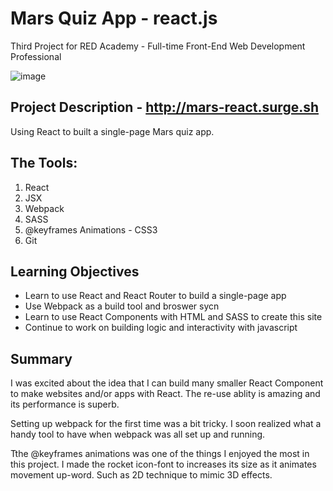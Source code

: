 # Mars Quiz App - react.js

Third Project for RED Academy - Full-time Front-End Web Development Professional

![image](https://cloud.githubusercontent.com/assets/16886114/16460120/bc78b736-3dda-11e6-8b0f-8e3d377a3e25.png)

## Project Description - http://mars-react.surge.sh

Using React to built a single-page Mars quiz app.

## The Tools:

1. React
2. JSX 
3. Webpack
4. SASS
5. @keyframes Animations - CSS3 
6. Git

## Learning Objectives

* Learn to use React and React Router to build a single-page app
* Use Webpack as a build tool and broswer sycn
* Learn to use React Components with HTML and SASS to create this site
* Continue to work on building logic and interactivity with javascript

## Summary

I was excited about the idea that I can build many smaller React Component to make websites and/or apps with React. The re-use ablity is amazing and its performance is superb.

Setting up webpack for the first time was a bit tricky. I soon realized what a handy tool to have when webpack was all set up and running. 

Tthe @keyframes animations was one of the things I enjoyed the most in this project. I made the rocket icon-font to increases its size as it animates movement up-word. Such as 2D technique to mimic 3D effects. 
